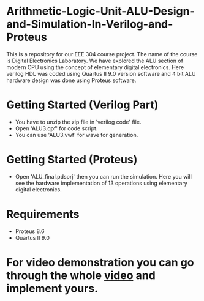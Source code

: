 # Arithmetic-Logic-Unit-ALU-Design-and-Simulation-In-Verilog-and-Proteus
This is a repository for our EEE 304 course project. The name of the course is Digital Electronics Laboratory. We have explored the ALU section of modern CPU using the concept of elementary digital electronics. Here verilog HDL was coded using Quartus II 9.0 version software and 4 bit ALU hardware design was done using Proteus software. 

# Getting Started (Verilog Part)
* You have to unzip the zip file in 'verilog code' file.
* Open 'ALU3.qpf' for code script.
* You can use 'ALU3.vwf' for wave for generation.

# Getting Started (Proteus)
* Open 'ALU_final.pdsprj' then you can run the simulation. Here you will see the hardware implementation of 13 operations using elementary digital electronics.


# Requirements
* Proteus 8.6
* Quartus II 9.0

# For video demonstration you can go through the whole [video](https://www.youtube.com/watch?v=gXXmI5yG9Uc&t=895s) and implement yours. 
